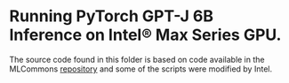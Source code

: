 # Running PyTorch GPT-J 6B Inference on Intel® Max Series GPU.

The source code found in this folder is based on code available in the MLCommons [repository](https://github.com/mlcommons/inference/tree/master/language/gpt-j) and some of the scripts were modified by Intel. 
